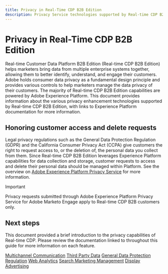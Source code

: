 ```yaml
---
title: Privacy in Real-Time CDP B2B Edition
description: Privacy Service technologies supported by Real-time CDP B2B Edition allow you to facilitate automated compliance with legal privacy regulations.
---
```

# Privacy in Real-Time CDP B2B Edition

Real-time Customer Data Platform B2B Edition (Real-time CDP B2B Edition) helps marketers bring data from multiple enterprise systems together, allowing them to better identify, understand, and engage their customers. Adobe holds consumer data privacy as a fundamental design principle and provides various controls to help marketers manage the data privacy of their customers.
The majority of Real-time CDP B2B Edition capabilities are powered by Adobe Experience Platform. This document provides information about the various privacy enhancement technologies supported by Real-time CDP B2B Edition, with links to Experience Platform documentation for more information.

## Honoring customer access and delete requests

Legal privacy regulations such as the General Data Protection Regulation (GDPR) and the California Consumer Privacy Act (CCPA) give customers the right to request access to, or the deletion of, the personal data you collect from them. Since Real-time CDP B2B Edition leverages Experience Platform capabilities for data collection and storage, customer requests to access and delete their personal data should be managed within Platform. See the overview on [Adobe Experience Platform Privacy Service](../../privacy-service/home.md) for more information.

>[!IMPORTANT]
>
> Privacy requests submitted through Adobe Experience Platform Privacy Service for Adobe Marketo Engage apply to Real-time CDP B2B customers only.

## Next steps

This document provided a brief introduction to the privacy capabilities of Real-time CDP. Please review the documentation linked to throughout this guide for more information on each feature.

[Multichannel Communication](https://business.adobe.com/products/experience-manager/forms/multichannel-communication.html)
[Third Party Data](https://business.adobe.com/products/audience-manager/audience-segmentation.html)
[General Data Protection Regulation](https://business.adobe.com/products/analytics/general-data-protection-regulation.html)
[Web Analytics](https://business.adobe.com/products/analytics/web-analytics.html)
[Search Marketing Management](https://business.adobe.com/products/advertising/search-marketing-management.html)
[Display Advertising](https://business.adobe.com/glossary/display-advertising.html)
